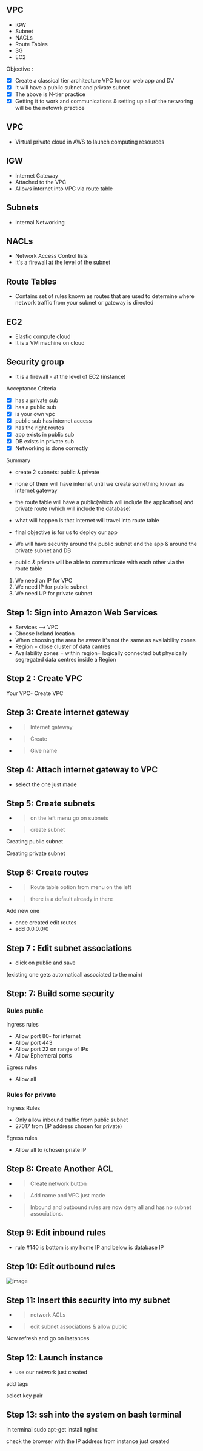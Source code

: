## VPC
- IGW
- Subnet
- NACLs
- Route Tables
- SG
- EC2

Objective :
- [x] Create a classical tier architecture VPC for our web app and DV
- [x] It will have a public subnet and private subnet
- [x] The above is N-tier practice
- [x] Getting it to work and communications & setting up all of the networing  will be the netowrk practice

## VPC
- Virtual private cloud in AWS to launch computing resources

## IGW
- Internet Gateway
- Attached to the VPC
- Allows internet into VPC via route table

## Subnets
- Internal Networking

## NACLs
- Network Access Control lists
- It's a firewall at the level of the subnet

## Route Tables
- Contains set of rules known as routes that are used to determine where network traffic from your subnet or gateway is directed

## EC2
- Elastic compute cloud
- It is a VM machine on cloud

## Security group
- It is a firewall - at the level of EC2 (instance)

Acceptance Criteria
- [x] has a private sub
- [x] has a public sub
- [x] is your own vpc
- [x] public sub has internet access
- [x] has the right routes
- [x] app exists in public sub
- [x] DB exists in private sub
- [x] Networking is done correctly

Summary
- create 2 subnets: public & private

- none of them will have internet until we create something known as internet gateway

- the route table will have a public(which will include the application) and private route (which will include the database)

- what will happen is that internet will travel into route table

- final objective is for us to deploy our app

- We will have security around the public subnet and the app & around the private subnet and DB

- public & private will be able to communicate with each other via the route table

1. We need an IP for VPC
2. We need IP for public subnet
3. We need UP for private subnet


## Step 1: Sign into Amazon Web Services
- Services --> VPC
- Choose Ireland location
- When choosing the area be aware it's not the same as availability zones
- Region = close cluster of data cantres
- Availability zones = within region= logically connected but physically segregated data centres inside a Region

## Step 2 : Create VPC
Your VPC- Create VPC


## Step 3: Create internet gateway
- > Internet gateway
- > Create
- > Give name

## Step 4: Attach internet gateway to VPC
- select the one just made


## Step 5: Create subnets
- > on the left menu go on subnets
- > create subnet

Creating public subnet


Creating private subnet


## Step 6: Create routes
- >Route table option from menu on the left
- > there is a default already in there


Add new one

- once created edit routes
- add 0.0.0.0/0


## Step 7 : Edit subnet associations
- click on public and save

(existing one gets automaticall associated to the main)


## Step: 7: Build some security

### Rules public

Ingress rules
- Allow port 80- for internet
- Allow port 443
- Allow port 22 on range of IPs
- Allow Ephemeral ports

Egress rules
- Allow all

### Rules for private
Ingress Rules

- Only allow inbound traffic from public subnet
- 27017 from (IP address chosen for private)

Egress rules
- Allow all to (chosen priate IP


## Step 8: Create Another ACL
- > Create network button
- > Add name and VPC just made
- > Inbound and outbound rules are now deny all and has no subnet associations.

## Step 9: Edit inbound rules


- rule #140 is bottom is my home IP and below is database IP

## Step 10: Edit outbound rules
![image](https://github.com/ugneokmanaite/Networking/blob/master/images/edit%20inbound%20rules.JPG)


## Step 11: Insert this security into my subnet

- > network ACLs
- > edit subnet associations & allow public


Now refresh and go on instances

## Step 12: Launch instance
- use our network just created


add tags

select key pair


## Step 13: ssh into the system on bash terminal

in terminal sudo apt-get install nginx


check the browser with the IP address from instance just created
